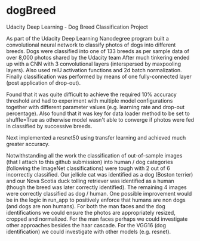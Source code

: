 # dogBreed
Udacity Deep Learning - Dog Breed Classification Project

As part of the Udacity Deep Learning Nanodegree program built a convolutional neural network to classify photos of dogs into different breeds.
Dogs were classified into one of 133 breeds as per sample data of over 8,000 photos shared by the Udacity team
After much tinkering ended up with a CNN with 3 convolutional layers (interspersed by maxpooling layers). Also used relU activation functions and 2d batch normalization.
Finally classification was performed by means of one fully-connected layer (post application of drop-out).

Found that it was quite difficult to achieve the required 10% accuracy threshold and had to experiment with multiple model configurations together with different parameter values (e.g. learning rate and drop-out percentage). Also found that it was key for data loader method to be set to shuffle=True as otherwise model wasn't able to converge if photos were fed in classified by successive breeds. 

Next implemented a resnet50 using transfer learning and achieved much greater accuracy.

Notwithstanding all the work the classification of out-of-sample images (that I attach to this github submission) into human / dog categories (following the ImageNet classifications) were tough with 2 out of 6 incorrectly classified. Our jellicle cat was identified as a dog (Boston terrier) and our Nova Scotia duck tolling retriever was identified as a human (though the breed was later correctly identified). The remaining 4 images were correctly classified as dog / human. One possible improvement would be in the logic in run_app to positively enforce that humans are non dogs (and dogs are non humans). For both the man faces and the dog identifications we could ensure the photos are appropriately resized, cropped and normalized. For the man faces perhaps we could investigate other approaches besides the haar cascade. For the VGG16 (dog identification) we could investigate with other models (e.g. resnet).
